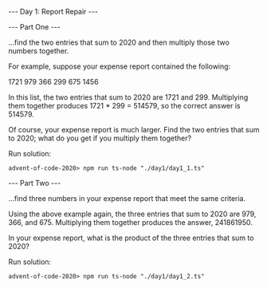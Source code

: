 --- Day 1: Report Repair ---

--- Part One ---

...find the two entries that sum to 2020 and then multiply those two numbers together.

For example, suppose your expense report contained the following:

1721 
979 
366 
299 
675 
1456 

In this list, the two entries that sum to 2020 are 1721 and 299. Multiplying them together produces 1721 * 299 = 514579, so the correct answer is 514579.

Of course, your expense report is much larger. Find the two entries that sum to 2020; what do you get if you multiply them together?

Run solution: 
```
advent-of-code-2020> npm run ts-node "./day1/day1_1.ts"
```

--- Part Two ---

...find three numbers in your expense report that meet the same criteria.

Using the above example again, the three entries that sum to 2020 are 979, 366, and 675. Multiplying them together produces the answer, 241861950.

In your expense report, what is the product of the three entries that sum to 2020?

Run solution: 
```
advent-of-code-2020> npm run ts-node "./day1/day1_2.ts"
```
